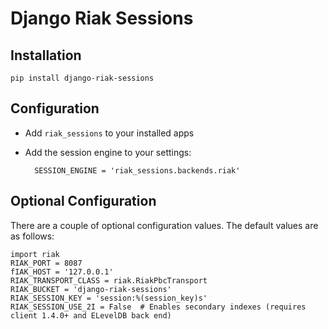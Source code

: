 # Django Riak Sessions

## Installation

    pip install django-riak-sessions

## Configuration

* Add `riak_sessions` to your installed apps
* Add the session engine to your settings:

        SESSION_ENGINE = 'riak_sessions.backends.riak'

## Optional Configuration

There are a couple of optional configuration values. The default values
are as follows:

    import riak
    RIAK_PORT = 8087
    fIAK_HOST = '127.0.0.1'
    RIAK_TRANSPORT_CLASS = riak.RiakPbcTransport
    RIAK_BUCKET = 'django-riak-sessions'
    RIAK_SESSION_KEY = 'session:%(session_key)s'
    RIAK_SESSION_USE_2I = False  # Enables secondary indexes (requires client 1.4.0+ and ELevelDB back end)

